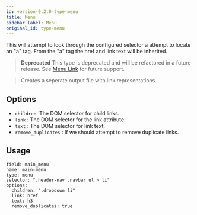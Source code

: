 ```yaml
---
id: version-0.2.0-type-menu
title: Menu
sidebar_label: Menu
original_id: type-menu
---
```


This will attempt to look through the configured selector a attempt to locate an "a" tag. From the "a" tag the href and link text will be inherited.

> **Deprecated** This type is deprecated and will be refactored in a future release. See [Menu Link](/docs/type-menu-link) for future support.

> Creates a seperate output file with link representations.

## Options

- `children`*<string>*: The DOM selector for child links.
- `link` *<string>*: The DOM selector for the link attribute.
- `text` *<string>*: The DOM selector for link text.
- `remove_duplicates` *<boolean>*: If we should attempt to remove duplicate links.

## Usage

```
field: main_menu
name: main-menu
type: menu
selector: ".header-nav .navbar ul > li"
options:
  children: ".dropdown li"
  link: href
  text: h3
  remove_duplicates: true
```
